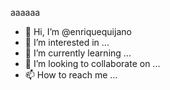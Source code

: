 aaaaaa


- 👋 Hi, I’m @enriquequijano
- 👀 I’m interested in ...
- 🌱 I’m currently learning ...
- 💞️ I’m looking to collaborate on ...
- 📫 How to reach me ...

<!---
enriquequijano/enriquequijano is a ✨ special ✨ repository because its `README.md` (this file) appears on your GitHub profile.
You can click the Preview link to take a look at your changes.
--->
